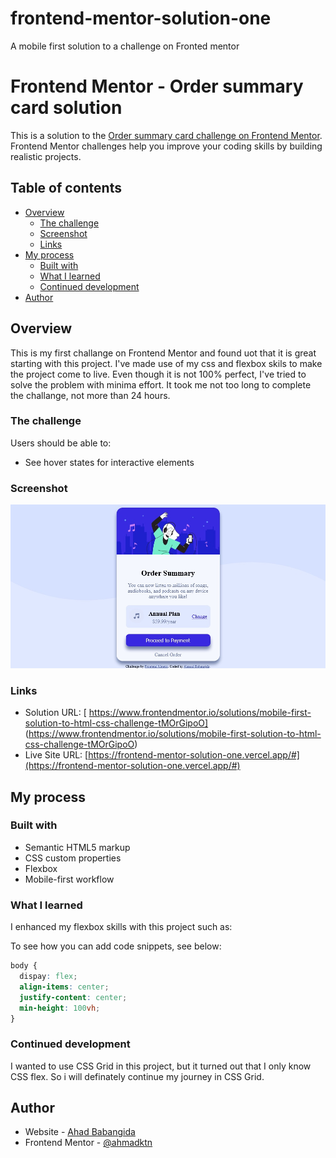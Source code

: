 # frontend-mentor-solution-one
A mobile first solution to a challenge on Fronted mentor
# Frontend Mentor - Order summary card solution

This is a solution to the [Order summary card challenge on Frontend Mentor](https://www.frontendmentor.io/challenges/order-summary-component-QlPmajDUj). Frontend Mentor challenges help you improve your coding skills by building realistic projects. 

## Table of contents

- [Overview](#overview)
  - [The challenge](#the-challenge)
  - [Screenshot](#screenshot)
  - [Links](#links)
- [My process](#my-process)
  - [Built with](#built-with)
  - [What I learned](#what-i-learned)
  - [Continued development](#continued-development)
- [Author](#author)

## Overview
This is my first challange on Frontend Mentor and found uot that it is great starting with this project. I've made use of my css and flexbox skils to make the project come to live. Even though it is not 100% perfect, I've tried to solve the problem with minima effort. It took me not too long to complete the challange, not more than 24 hours.

### The challenge

Users should be able to:

- See hover states for interactive elements

### Screenshot

![](./screenshot.jpg)

### Links

- Solution URL: [ https://www.frontendmentor.io/solutions/mobile-first-solution-to-html-css-challenge-tMOrGipoO]  (https://www.frontendmentor.io/solutions/mobile-first-solution-to-html-css-challenge-tMOrGipoO)
- Live Site URL: [https://frontend-mentor-solution-one.vercel.app/#](https://frontend-mentor-solution-one.vercel.app/#)

## My process

### Built with

- Semantic HTML5 markup
- CSS custom properties
- Flexbox
- Mobile-first workflow

### What I learned

I enhanced my flexbox skills with this project such as:

To see how you can add code snippets, see below:

```css
body {
  dispay: flex;
  align-items: center;
  justify-content: center;
  min-height: 100vh;
}
```

### Continued development

I wanted to use CSS Grid in this project, but it turned out that I only know CSS flex. So i will definately continue my journey in CSS Grid.

## Author

- Website - [Ahad Babangida](https://ahmatech.atwebpages.com)
- Frontend Mentor - [@ahmadktn](https://www.frontendmentor.io/profile/ahmadktn)

